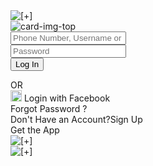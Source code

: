 <!DOCTYPE html>
<html lang="en">

<head>
	<meta charset="UTF-8">
	<meta http-equiv="X-UA-Compatible" content="IE=edge">
	<meta name="viewport" content="width=device-width, initial-scale=1.0">
	<title>Instagram Clone App using HTML CSS & JS - CodingFrontend</title>
	<link rel="stylesheet" href="css/bootstrap.min.css">
	<link rel="stylesheet" href="css/style.css">
</head>

<body>
	<div class="wrapper">
		<div class="container">
			<div class="row">
				<div class="col-md-6 firstContainer">
					<img src="img/app-feautures.png" alt="[+]" class="rounded d-block w-100">
				</div>
				<div class="col-md-6 text-center secondContainer">
					<div class="card">
						<div class="py-3 px-2">
							<img src="img/instagram-logo.png" alt="card-img-top">
						</div>
						<div class="card-body">
							<form method="post">
								<div class="form-group py-1">
									<input type="text" class="form-control" name="" id="" aria-describedby="helpId"
										placeholder="Phone Number, Username or Email">
								</div>
								<div class="form-group py-1">
									<input type="password" class="form-control" name="" id="" aria-describedby="helpId"
										placeholder="Password">
								</div>
								<input type="submit" value="Log In" class="mt-2 btn btn-primary w-100 disabled">
							</form>
							<div class="or">
								<span>OR</span>
							</div>
							<div class="otherMethods">
								<div class="secondaryColor">
									<img src="img/facebook-logo.png" class="img-fluid rounded" alt="[+]"
										style="width: 18px;height: 18px">
									<span class="ms-2">Login with Facebook</span>
								</div>
							</div>
							<div class="forgot-pass mt-3 primaryColor">Forgot Password ?</div>
						</div>
					</div>
					<div class="card my-2">
						<div class="card-body">
							<span>Don't Have an Account?</span><span class="primaryColor">Sign Up</span>
						</div>
					</div>
					<span class="primaryColor">Get the App</span>
					<div class="row py-2">
						<div class="col-6"><img src="img/playstore.png" alt="[+]" class="img-fluid d-block rounded" />
						</div>
						<div class="col-6"><img src="img/appstore.png" alt="[+]" class="img-fluid d-block rounded" />
						</div>
					</div>
				</div>
			</div>
		</div>
	</div>
</body>

</html>
